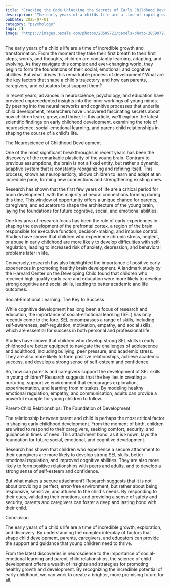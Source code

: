 ```yaml
---
title: "Cracking the Code Unlocking the Secrets of Early Childhood Development"
description: "The early years of a childs life are a time of rapid growth, exploration, and discovery. Recent scientific findings have shed new light on the complex processes that shape child development, reveal..."
pubDate: 2025-07-01
category: "psychology"
tags: []
image: "https://images.pexels.com/photos/28599721/pexels-photo-28599721.png?auto=compress&cs=tinysrgb&h=650&w=940"
---
```


The early years of a child's life are a time of incredible growth and transformation. From the moment they take their first breath to their first steps, words, and thoughts, children are constantly learning, adapting, and evolving. As they navigate this complex and ever-changing world, they begin to form the foundations of their social, emotional, and cognitive abilities. But what drives this remarkable process of development? What are the key factors that shape a child's trajectory, and how can parents, caregivers, and educators best support them?

In recent years, advances in neuroscience, psychology, and education have provided unprecedented insights into the inner workings of young minds. By peering into the neural networks and cognitive processes that underlie child development, researchers have uncovered fascinating secrets about how children learn, grow, and thrive. In this article, we'll explore the latest scientific findings on early childhood development, examining the role of neuroscience, social-emotional learning, and parent-child relationships in shaping the course of a child's life.

The Neuroscience of Childhood Development

One of the most significant breakthroughs in recent years has been the discovery of the remarkable plasticity of the young brain. Contrary to previous assumptions, the brain is not a fixed entity, but rather a dynamic, adaptive system that is constantly reorganizing and refining itself. This process, known as neuroplasticity, allows children to learn and adapt at an incredible pace, forming new connections and strengthening existing ones.

Research has shown that the first few years of life are a critical period for brain development, with the majority of neural connections forming during this time. This window of opportunity offers a unique chance for parents, caregivers, and educators to shape the architecture of the young brain, laying the foundations for future cognitive, social, and emotional abilities.

One key area of research focus has been the role of early experiences in shaping the development of the prefrontal cortex, a region of the brain responsible for executive function, decision-making, and impulse control. Studies have shown that children who experience chronic stress, neglect, or abuse in early childhood are more likely to develop difficulties with self-regulation, leading to increased risk of anxiety, depression, and behavioral problems later in life.

Conversely, research has also highlighted the importance of positive early experiences in promoting healthy brain development. A landmark study by the Harvard Center on the Developing Child found that children who received high-quality early care and education were more likely to develop strong cognitive and social skills, leading to better academic and life outcomes.

Social-Emotional Learning: The Key to Success

While cognitive development has long been a focus of research and education, the importance of social-emotional learning (SEL) has only recently come to the fore. SEL encompasses a range of skills, including self-awareness, self-regulation, motivation, empathy, and social skills, which are essential for success in both personal and professional life.

Studies have shown that children who develop strong SEL skills in early childhood are better equipped to navigate the challenges of adolescence and adulthood, including bullying, peer pressure, and academic stress. They are also more likely to form positive relationships, achieve academic success, and develop a strong sense of self-esteem and confidence.

So, how can parents and caregivers support the development of SEL skills in young children? Research suggests that the key lies in creating a nurturing, supportive environment that encourages exploration, experimentation, and learning from mistakes. By modeling healthy emotional regulation, empathy, and communication, adults can provide a powerful example for young children to follow.

Parent-Child Relationships: The Foundation of Development

The relationship between parent and child is perhaps the most critical factor in shaping early childhood development. From the moment of birth, children are wired to respond to their caregivers, seeking comfort, security, and guidance in times of need. This attachment bond, as it is known, lays the foundation for future social, emotional, and cognitive development.

Research has shown that children who experience a secure attachment to their caregivers are more likely to develop strong SEL skills, better emotional regulation, and improved cognitive abilities. They are also more likely to form positive relationships with peers and adults, and to develop a strong sense of self-esteem and confidence.

But what makes a secure attachment? Research suggests that it is not about providing a perfect, error-free environment, but rather about being responsive, sensitive, and attuned to the child's needs. By responding to their cues, validating their emotions, and providing a sense of safety and security, parents and caregivers can foster a deep and lasting bond with their child.

Conclusion

The early years of a child's life are a time of incredible growth, exploration, and discovery. By understanding the complex interplay of factors that shape child development, parents, caregivers, and educators can provide the support and guidance that young children need to thrive.

From the latest discoveries in neuroscience to the importance of social-emotional learning and parent-child relationships, the science of child development offers a wealth of insights and strategies for promoting healthy growth and development. By recognizing the incredible potential of early childhood, we can work to create a brighter, more promising future for all.